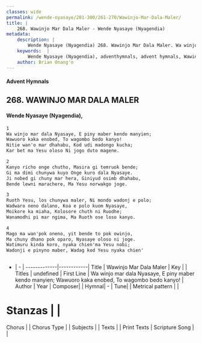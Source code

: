 ```yaml
---
classes: wide
permalink: /wende-nyasaye/201-300/261-270/Wawinjo-Mar-Dala-Maler/
title: |
    268. Wawinjo Mar Dala Maler - Wende Nyasaye (Nyagendia)
metadata:
    description: |
        Wende Nyasaye (Nyagendia) 268. Wawinjo Mar Dala Maler. Wa winjo mar dala Nyasaye, E piny maber kendo manyien; Wawuoro kaka enobed, To wagombo bedo kanyo! Nitie wan'o mar dhahabu, Kod udi madongo kucha; Kar bet ma Yesu oloso Ni jogo duto magene.  
    keywords:  |
        Wende Nyasaye (Nyagendia), adventhymnals, advent hymnals, Wawinjo Mar Dala Maler, Wa winjo mar dala Nyasaye, E piny maber kendo manyien; Wawuoro kaka enobed, To wagombo bedo kanyo!. 
    author: Brian Onang'o
---
```


#### Advent Hymnals
## 268. WAWINJO MAR DALA MALER
####  Wende Nyasaye (Nyagendia),

```txt
1
Wa winjo mar dala Nyasaye, E piny maber kendo manyien;
Wawuoro kaka enobed, To wagombo bedo kanyo!
Nitie wan'o mar dhahabu, Kod udi madongo kucha;
Kar bet ma Yesu oloso Ni jogo duto magene.

2
Kanyo richo onge chutho, Masira gi temruok bende;
Gi ma dimi chunywa kuyo Onge kuro dala Nyasaye.
Ji nobed gi chuny mar hera, Giniyud osimb dhahabu,
Bende lewni marachere, Ma Yesu norwakgo joge.

3
Ruoth Yesu, los chunywa maler, Ni mondo wadonj e polo;
Wadwaro neno dalano, Koa e polo kuom Nyasaye,
Moikore ka miaha, Kolosore chuth ni Ruodhe;
Wanamodhi pi mar ngima, Ma Ruoth ose loso kanyo.

4
Mago ma wan'pok oneno, yit bende to pok owinjo,
Ma chuny dhano pok oparo, Nyasaye oloso ni joge.
Watimuru kinda koro, nyaka chien'ma Yesu nobi;
Wadonji e pinyno maber, Wadag kod Yesu nyaka chien'



```

- |   -  |
-------------|------------|
Title | Wawinjo Mar Dala Maler |
Key |  |
Titles | undefined |
First Line | Wa winjo mar dala Nyasaye, E piny maber kendo manyien; Wawuoro kaka enobed, To wagombo bedo kanyo! |
Author | 
Year | 
Composer| |
Hymnal|  - |
Tune|  |
Metrical pattern | |
# Stanzas |  |
Chorus |  |
Chorus Type |  |
Subjects | |
Texts |  |
Print Texts | 
Scripture Song |  |
    
